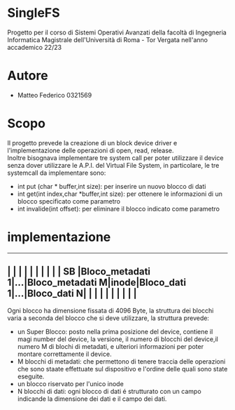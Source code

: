 # SingleFS
Progetto per il corso di Sistemi Operativi Avanzati della facoltà di Ingegneria Informatica Magistrale dell'Università di Roma - Tor Vergata nell'anno accademico 22/23
# Autore
- Matteo Federico 0321569
# Scopo
Il progetto prevede la creazione di un block device driver e l'implementazione delle operazioni di open, read, release.<br>
Inoltre bisognava implementare tre system call per poter utilizzare il device senza dover utilizzare le A.P.I. del Virtual File System, in particolare, le tre systemcall da implementare sono:
- int put (char * buffer,int size): per inserire un nuovo blocco di dati
- int get(int index,char *buffer,int size): per ottenere le informazioni di un blocco specificato come parametro
- int invalide(int offset): per eliminare il blocco indicato come parametro
# implementazione
------------------------------------------------------------------------------------
|        |                |   |                |     |            |   |            |
|   SB   |Bloco_metadati 1|...|Bloco_metadati M|inode|Bloco_dati 1|...|Bloco_dati N|
|        |                |   |                |     |            |   |            |
------------------------------------------------------------------------------------
Ogni blocco ha dimensione fissata di 4096 Byte, la struttura dei blocchi varia a seconda del blocco che si deve utilizzare, la struttura prevede:
- un Super Blocco: posto nella prima posizione del device, contiene il magi number del device, la versione, il numero di blocchi del device,il numero M di blochi di metadati, e ulteriori informazioni per poter montare correttamente il device.
- M blocchi di metadati: che permettono di tenere traccia delle operazioni che sono staate effettuate sul dispositivo e l'ordine delle quali sono state eseguite.
- un blocco riservato per l'unico inode
- N blocchi di dati: ogni blocco di dati é strutturato con un campo indicande la dimensione dei dati e il campo dei dati.
# 
